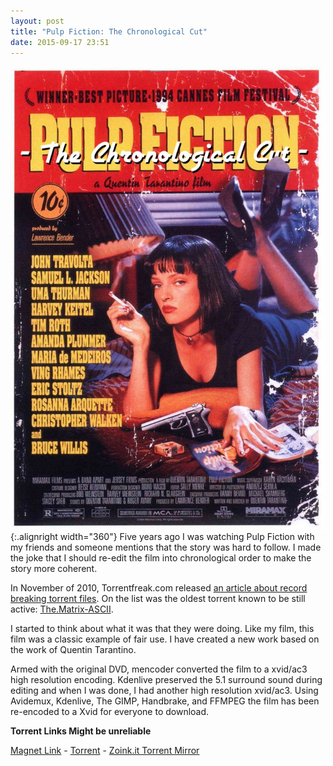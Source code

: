 ```yaml
---
layout: post
title: "Pulp Fiction: The Chronological Cut"
date: 2015-09-17 23:51
---
```

![](/images/pulp-fiction.jpg){:.alignright width="360"} Five years ago I was watching Pulp Fiction with my friends and someone mentions that the story was hard to follow. I made the joke that I should re-edit the film into chronological order to make the story more coherent.

In November of 2010, Torrentfreak.com released [an article about record breaking torrent files](http://torrentfreak.com/5-torrent-files-that-broke-mind-boggling-records-101107/). On the list was the oldest torrent known to be still active: [The.Matrix-ASCII](http://onyx.chattanoogastate.edu/~jack/matrix/).

I started to think about what it was that they were doing. Like my film, this film was a classic example of fair use.  I have created a new work based on the work of Quentin Tarantino.

Armed with the original DVD, mencoder converted the film to a xvid/ac3 high resolution encoding. Kdenlive preserved the 5.1 surround sound during editing and when I was done, I had another high resolution xvid/ac3. Using Avidemux, Kdenlive, The GIMP, Handbrake, and FFMPEG the film has been re-encoded to a Xvid for everyone to download.

**Torrent Links Might be unreliable**

[Magnet Link](magnet:?xt=urn:btih:d9b48bfde60c681d0d19bf7cb85b16e0dea5a6fa&dn=pulp%5Ffiction%5Fchronological%5Fcut.avi&tr=udp%3A%2F%2Ftracker.publicbt.com%3A80&tr=udp%3A%2F%2Ftracker.openbittorrent.com%3A80) - [Torrent](/public/D9B48BFDE60C681D0D19BF7CB85B16E0DEA5A6FA.torrent) - [Zoink.it Torrent Mirror](http://zoink.it/torrent/D9B48BFDE60C681D0D19BF7CB85B16E0DEA5A6FA.torrent)
